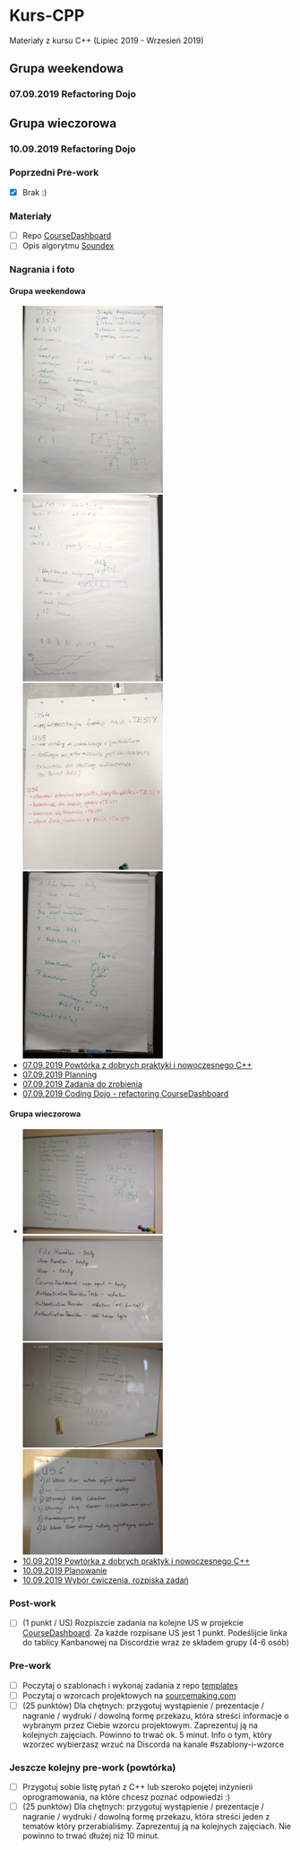 # Kurs-CPP
Materiały z kursu C++ (Lipiec 2019 - Wrzesień 2019)

## Grupa weekendowa

### 07.09.2019 Refactoring Dojo

## Grupa wieczorowa

### 10.09.2019 Refactoring Dojo

### Poprzedni Pre-work

- [x] Brak :)

### Materiały

- [ ] Repo [CourseDashboard](https://github.com/coders-school/CourseDashboard)
- [ ] Opis algorytmu [Soundex](https://en.wikipedia.org/wiki/Soundex)

### Nagrania i foto

#### Grupa weekendowa

- <img src="foto/01_repetition.jpg" width="250px" /> <img src="foto/02_refinement.jpg" width="250px" />
  <img src="foto/03_planning.jpg" width="250px" /> <img src="foto/04_refactoring.jpg" width="250px" />
- [07.09.2019 Powtórka z dobrych praktyki i nowoczesnego C++](https://www.youtube.com/watch?v=ItmUL8lH-j0&list=PLQqoaQUqs4DCoZOgDbqR-KfGSxParz1Pf&index=42)
- [07.09.2019 Planning](https://www.youtube.com/watch?v=1kszZYWjZZg&list=PLQqoaQUqs4DCoZOgDbqR-KfGSxParz1Pf&index=43)
- [07.09.2019 Zadania do zrobienia](https://www.youtube.com/watch?v=VGz2ILtAJBw&list=PLQqoaQUqs4DCoZOgDbqR-KfGSxParz1Pf&index=44)
- [07.09.2019 Coding Dojo - refactoring CourseDashboard](https://www.youtube.com/watch?v=VNp_qhbNNLA&list=PLQqoaQUqs4DCoZOgDbqR-KfGSxParz1Pf&index=45)
  
#### Grupa wieczorowa

- <img src="foto/01a_repetition.jpg" width="250px" /> <img src="foto/02a_refinement.jpg" width="250px" />
  <img src="foto/03a_refinement.jpg" width="250px" /> <img src="foto/04a_planning.jpg" width="250px" />
- [10.09.2019 Powtórka z dobrych praktyk i nowoczesnego C++](https://www.youtube.com/watch?v=ETixmKJtP1g&list=PLQqoaQUqs4DCaFPwa3qfVlJc9YOfZkPAO&index=39)
- [10.09.2019 Planowanie](https://www.youtube.com/watch?v=2MssPK62mpk&list=PLQqoaQUqs4DCaFPwa3qfVlJc9YOfZkPAO&index=40)
- [10.09.2019 Wybór ćwiczenia, rozpiska zadań](https://www.youtube.com/watch?v=omODEtcbieM&list=PLQqoaQUqs4DCaFPwa3qfVlJc9YOfZkPAO&index=40)

### Post-work

- [ ] (1 punkt / US) Rozpiszcie zadania na kolejne US w projekcie [CourseDashboard](https://github.com/coders-school/CourseDashboard). Za każde rozpisane US jest 1 punkt. Podeślijcie linka do tablicy Kanbanowej na Discordzie wraz ze składem grupy (4-6 osób)

### Pre-work

- [ ] Poczytaj o szablonach i wykonaj zadania z repo [templates](https://github.com/ziobron/templates)
- [ ] Poczytaj o wzorcach projektowych na [sourcemaking.com](https://sourcemaking.com/design_patterns)
- [ ] (25 punktów) Dla chętnych: przygotuj wystąpienie / prezentacje / nagranie / wydruki / dowolną formę przekazu, która streści informacje o wybranym przez Ciebie wzorcu projektowym. Zaprezentuj ją na kolejnych zajęciach. Powinno to trwać ok. 5 minut. Info o tym, który wzorzec wybierzasz wrzuć na Discorda na kanale #szablony-i-wzorce

### Jeszcze kolejny pre-work (powtórka)

- [ ] Przygotuj sobie listę pytań z C++ lub szeroko pojętej inżynierii oprogramowania, na które chcesz poznać odpowiedzi :)
- [ ] (25 punktów) Dla chętnych: przygotuj wystąpienie / prezentacje / nagranie / wydruki / dowolną formę przekazu, która streści jeden z tematów który przerabialiśmy. Zaprezentuj ją na kolejnych zajęciach. Nie powinno to trwać dłużej niż 10 minut.
